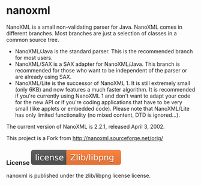 # nanoxml
NanoXML is a small non-validating parser for Java. NanoXML comes in different branches. Most branches are just a selection of classes in a common source tree.

* NanoXML/Java is the standard parser. This is the recommended branch for most users.
* NanoXML/SAX is a SAX adapter for NanoXML/Java. This branch is recommended for those who want to be independent of the parser or are already using SAX.
* NanoXML/Lite is the successor of NanoXML 1. It is still extremely small (only 6KB) and now features a much faster algorithm. It is recommended if you're currently using NanoXML 1 and don't want to adapt your code for the new API or if you're coding applications that have to be very small (like applets or embedded code). Please note that NanoXML/Lite has only limited functionality (no mixed content, DTD is ignored...).

The current version of NanoXML is 2.2.1, released April 3, 2002. 

This project is a Fork from http://nanoxml.sourceforge.net/orig/

### License [![zlib/libpng](https://raw.githubusercontent.com/saulhidalgoaular/nanoxml/master/license%20zlib-libpng.svg)](./LICENSE.txt)
nanoxml is published under the zlib/libpng license license.
